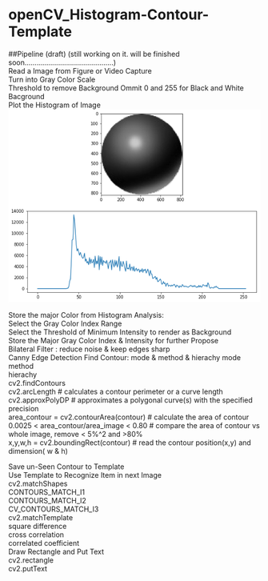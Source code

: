 # openCV_Histogram-Contour-Template

##Pipeline (draft)
(still working on it. will be finished soon............................................)  
Read a Image from Figure or Video Capture  
Turn into Gray Color Scale  
Threshold to remove Background 
Ommit 0 and 255 for Black and White Bacground   
Plot the Histogram of Image  
![](images/Histogram_01_Sphere.png)  
  

Store the major Color from Histogram Analysis:  
  Select the Gray Color Index Range  
  Select the Threshold of Minimum Intensity to render as Background  
  Store the Major Gray Color Index & Intensity for further Propose  
Bilateral Filter : reduce noise & keep edges sharp  
Canny Edge Detection 
Find Contour: mode & method & hierachy 
  mode  
  method  
  hierachy  
 cv2.findContours  
 cv2.arcLength  # calculates a contour perimeter or a curve length  
 cv2.approxPolyDP  # approximates a polygonal curve(s) with the specified precision  
 area_contour = cv2.contourArea(contour)  # calculate the area of contour  
 0.0025 < area_contour/area_image < 0.80  # compare the area of contour vs whole image, remove < 5%^2 and >80%  
 x,y,w,h = cv2.boundingRect(contour)  # read the contour position(x,y) and dimension( w & h)

Save un-Seen Contour to Template  
Use Template to Recognize Item in next Image  
  cv2.matchShapes  
    CONTOURS_MATCH_I1  
    CONTOURS_MATCH_I2  
    CV_CONTOURS_MATCH_I3  
  cv2.matchTemplate  
    square difference  
    cross correlation  
    correlated coefficient  
Draw Rectangle and Put Text  
  cv2.rectangle  
  cv2.putText 
  
